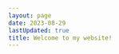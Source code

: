 ```yaml
---
layout: page
date: 2023-08-29
lastUpdated: true
title: Welcome to my website!
---
```

<script setup>
import ArchivePage from '../.vitepress/theme/components/ArchivePage.vue'
</script>
